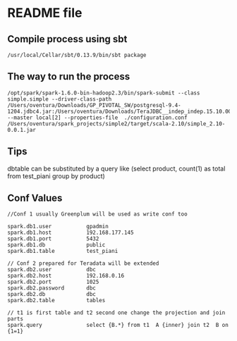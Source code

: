 # README file

## Compile process using sbt
~~~
/usr/local/Cellar/sbt/0.13.9/bin/sbt package
~~~
## The way to run the process

~~~
/opt/spark/spark-1.6.0-bin-hadoop2.3/bin/spark-submit --class simple.simple --driver-class-path /Users/oventura/Downloads/GP_PIVOTAL_SW/postgresql-9.4-1204.jdbc4.jar:/Users/oventura/Downloads/TeraJDBC__indep_indep.15.10.00.09/tdgssconfig.jar:/Users/oventura/Downloads/TeraJDBC__indep_indep.15.10.00.09/terajdbc4.jar --master local[2] --properties-file  ./configuration.conf /Users/oventura/spark_projects/simple2/target/scala-2.10/simple_2.10-0.0.1.jar 
~~~

## Tips

dbtable can be substituted by a query like (select product, count(1) as total from test_piani group by product)

## Conf Values

~~~
//Conf 1 usually Greenplum will be used as write conf too

spark.db1.user           gpadmin
spark.db1.host           192.168.177.145
spark.db1.port           5432
spark.db1.db             public
spark.db1.table          test_piani

// Conf 2 prepared for Teradata will be extended
spark.db2.user           dbc
spark.db2.host           192.168.0.16
spark.db2.port           1025
spark.db2.password       dbc
spark.db2.db             dbc
spark.db2.table          tables

// t1 is first table and t2 second one change the projection and join parts
spark.query              select {B.*} from t1  A {inner} join t2  B on {1=1}
~~~
